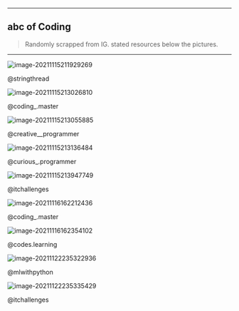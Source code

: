 <hr>

## abc of Coding

> Randomly scrapped from IG.
> stated resources below the pictures.

<hr>



![image-20211115211929269](abc.assets/image-20211115211929269.png)

@stringthread

![image-20211115213026810](abc.assets/image-20211115213026810.png)

@coding_.master

![image-20211115213055885](abc.assets/image-20211115213055885.png)

@creative__programmer

![image-20211115213136484](abc.assets/image-20211115213136484.png)

@curious_.programmer

![image-20211115213947749](abc.assets/image-20211115213947749.png)

@itchallenges

![image-20211116162212436](abc.assets/image-20211116162212436.png)

@coding_.master

![image-20211116162354102](abc.assets/image-20211116162354102.png)

@codes.learning

![image-20211122235322936](abc.assets/image-20211122235322936.png)

@mlwithpython

![image-20211122235335429](abc.assets/image-20211122235335429.png)

@itchallenges